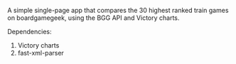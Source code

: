 A simple single-page app that compares the 30 highest ranked train games on boardgamegeek, using the BGG API and Victory charts.

Dependencies: 

1. Victory charts
2. fast-xml-parser
